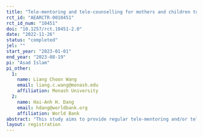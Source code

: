```yaml
---
title: "Tele-mentoring and tele-counselling for mothers and children to address Covid learning loss"
rct_id: "AEARCTR-0010451"
rct_id_num: "10451"
doi: "10.1257/rct.10451-2.0"
date: "2022-11-26"
status: "completed"
jel: ""
start_year: "2023-01-01"
end_year: "2023-08-19"
pi: "Asad Islam"
pi_other:
  1:
    name: Liang Choon Wang
    email: liang.c.wang@monash.edu
    affiliation: Monash University
  2:
    name: Hai-Anh H. Dang
    email: hdang@worldbank.org
    affiliation: World Bank
abstract: "This study aims to provide regular tele-mentoring and/or tele-counselling sessions targeting mothers in rural Bangladesh in order to increase the time and quality of parental involvement in their children’s learning activities to ameliorate the potential adverse impacts of school closure and Covid-19 on children’s outcomes. "
layout: registration
---
```


